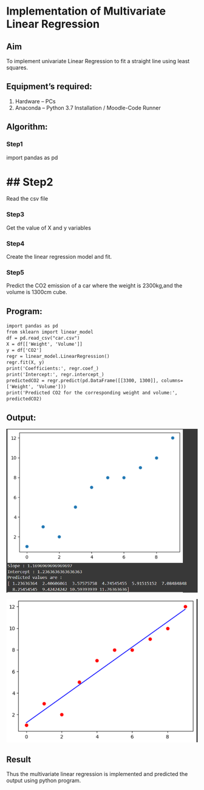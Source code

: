 # Implementation of Multivariate Linear Regression
## Aim
To implement univariate Linear Regression to fit a straight line using least squares.
## Equipment’s required:
1.	Hardware – PCs
2.	Anaconda – Python 3.7 Installation / Moodle-Code Runner
## Algorithm:
### Step1
import pandas as pd
<br>

# ## Step2
Read the csv file
<br>

### Step3
Get the value of X and y variables
<br>

### Step4
Create the linear regression model and fit.
<br>

### Step5
Predict the CO2 emission of a car where the weight is 2300kg,and the volume is 1300cm cube.
<br>

## Program:
```
import pandas as pd
from sklearn import linear_model
df = pd.read_csv("car.csv")
X = df[['Weight', 'Volume']]
y = df['CO2']
regr = linear_model.LinearRegression()
regr.fit(X, y)
print('Coefficients:', regr.coef_)
print('Intercept:', regr.intercept_)
predictedCO2 = regr.predict(pd.DataFrame([[3300, 1300]], columns=['Weight', 'Volume']))
print('Predicted CO2 for the corresponding weight and volume:', predictedCO2)

```
## Output:

![alt text](<Screenshot 2024-12-30 203808.png>)

![alt text](<Screenshot 2024-12-30 203831.png>)
<br>

## Result
Thus the multivariate linear regression is implemented and predicted the output using python program.